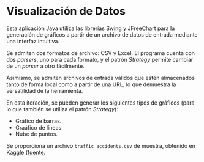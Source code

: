 # Visualización de Datos

Esta aplicación Java utiliza las librerías Swing y JFreeChart para la generación de gráficos a partir de un archivo de datos de entrada mediante una interfaz intuitiva.

Se admiten dos formatos de archivo: CSV y Excel. El programa cuenta con dos *parsers*, uno para cada formato, y el patrón *Strategy* permite cambiar de un *parser* a otro fácilmente.

Asimismo, se admiten archivos de entrada válidos que estén almacenados tanto de forma local como a partir de una URL, lo que demuestra la versatilidad de la herramienta.

En esta iteración, se pueden generar los siguientes tipos de gráficos (para lo que también se utiliza el patrón *Strategy*):
* Gráfico de barras.
* Graáfico de líneas.
* Nube de puntos.

Se proporciona un archivo `traffic_accidents.csv` de muestra, obtenido en Kaggle ([fuente](https://www.kaggle.com/datasets/oktayrdeki/traffic-accidents).
